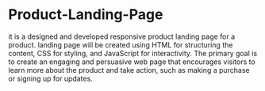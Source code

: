# Product-Landing-Page
it is a designed and developed responsive product landing page for a product. landing page will be created using HTML for structuring the content, CSS for styling, and JavaScript for interactivity. The primary goal is to create an engaging and persuasive web page that encourages visitors to learn more about the product and take action, such as making a purchase or signing up for updates.
